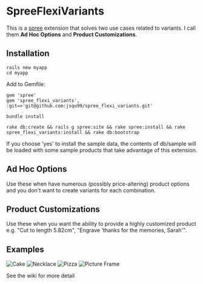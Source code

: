 SpreeFlexiVariants
==================

This is a [spree](http://spreecommerce.com) extension that solves two use cases related to variants.  I call them **Ad Hoc Options** and **Product Customizations**.  

Installation
------------
    rails new myapp
    cd myapp


Add to Gemfile:

    gem 'spree'
    gem 'spree_flexi_variants', :git=>'git@github.com:jsqu99/spree_flexi_variants.git'

    bundle install

    rake db:create && rails g spree:site && rake spree:install && rake spree_flexi_variants:install && rake db:bootstrap

If you choose 'yes' to install the sample data, the contents of db/sample will be loaded with some sample products that take advantage of this extension.

Ad Hoc Options
----------------------

Use these when have numerous (possibly price-altering) product options and you don't want to create variants for each combination.

Product Customizations
----------------------

Use these when you want the ability to provide a highly customized product e.g. "Cut to length 5.82cm", "Engrave 'thanks for the memories, Sarah'".


## Examples

![Cake](/jsqu99/spree-flexi-variants/raw/master/doc/cake.jpg)
![Necklace](/jsqu99/spree-flexi-variants/raw/master/doc/necklace.jpg)
![Pizza](/jsqu99/spree-flexi-variants/raw/master/doc/pizza.jpg)
![Picture Frame](/jsqu99/spree-flexi-variants/raw/master/doc/frame.jpg)


See the wiki for more detail


